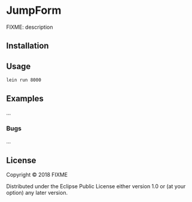 # JumpForm

FIXME: description

## Installation



## Usage

    lein run 8000


## Examples

...

### Bugs

...



## License

Copyright © 2018 FIXME

Distributed under the Eclipse Public License either version 1.0 or (at
your option) any later version.
